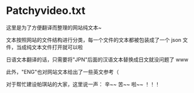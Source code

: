 # Patchyvideo.txt

这里是为了方便翻译而整理的网站纯文本~

文本按照网站的文件结构进行分类，每一个文件的文本都被包装成了一个 json 文件，当成纯文本文件打开就可以啦

日语文本翻译的话，只需要将"JPN"后面的汉语文本替换成日文就没问题了 www

此外，"ENG"也对网站文本给出了一些英文参考（

对于帮忙建设帕琪站的大家，这里说一声：
辛~~ 苦~~ 啦~~ ！！！
